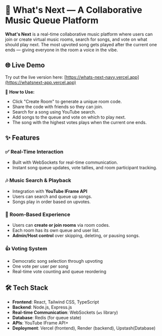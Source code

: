 # 🎵 What's Next — A Collaborative Music Queue Platform

**What's Next** is a real-time collaborative music platform where users can join or create virtual music rooms, search for songs, and vote on what should play next. The most upvoted song gets played after the current one ends — giving everyone in the room a voice in the vibe.

## 🌐 Live Demo

Try out the live version here: [https://whats-next-navy.vercel.app](https://whatsnext-app.vercel.app)

📝 **How to Use:**
- Click "Create Room" to generate a unique room code.
- Share the code with friends so they can join.
- Search for a song using YouTube search.
- Add songs to the queue and vote on which to play next.
- The song with the highest votes plays when the current one ends.

## ✨ Features

### ✅ Real-Time Interaction
- Built with WebSockets for real-time communication.
- Instant song queue updates, vote tallies, and room participant tracking.

### 🎶 Music Search & Playback
- Integration with **YouTube IFrame API** 
- Users can search and queue up songs.
- Songs play in order based on upvotes.

### 👥 Room-Based Experience
- Users can **create or join rooms** via room codes.
- Each room has its own queue and user list.
- **Admin/Host control** over skipping, deleting, or pausing songs.

### 👍 Voting System
- Democratic song selection through upvoting
- One vote per user per song
- Real-time vote counting and queue reordering

## 🛠️ Tech Stack

- **Frontend**: React, Tailwind CSS, TypeScript  
- **Backend**: Node.js, Express.js  
- **Real-time Communication**: WebSockets (`ws` library)  
- **Database**: Redis (for queue state)
- **APIs**: YouTube IFrame API+  
- **Deployment**: Vercel (frontend), Render (backend), Upstash(Database)

